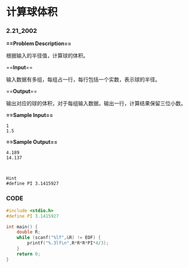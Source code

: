 # 计算球体积

### 2.21_2002

**==Problem Description==**

根据输入的半径值，计算球的体积。

 ==**Input**==

输入数据有多组，每组占一行，每行包括一个实数，表示球的半径。

 ==**Output**==

输出对应的球的体积，对于每组输入数据，输出一行，计算结果保留三位小数。

 **==Sample Input==**

```
1
1.5
```

 **==Sample Output==**

```
4.189
14.137



Hint
#define PI 3.1415927
```



### CODE

```C
#include <stdio.h>
#define PI 3.1415927

int main() {
    double R;
    while (scanf("%lf",&R) != EOF) {
        printf("%.3lf\n",R*R*R*PI*4/3);
    }
    return 0;
}

```

